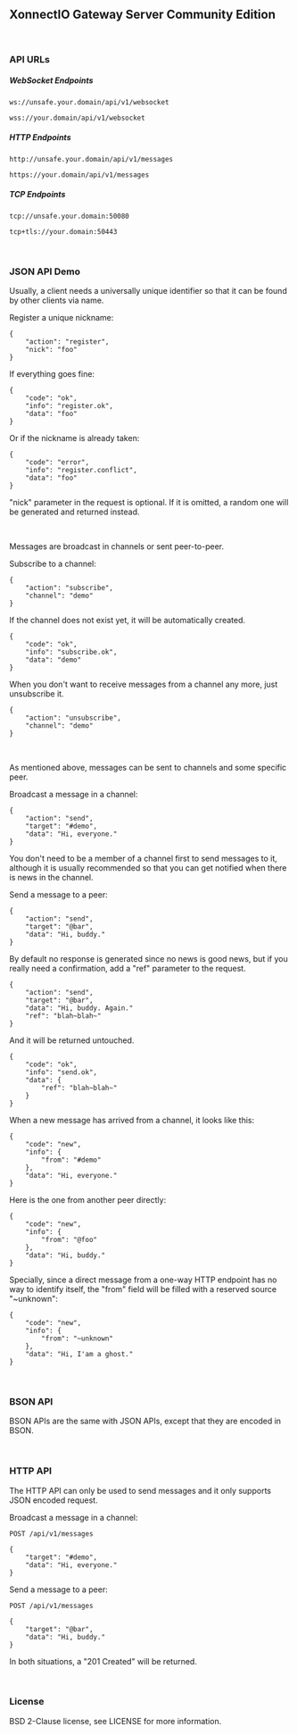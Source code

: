 ## XonnectIO Gateway Server Community Edition

<br/>

### API URLs

##### WebSocket Endpoints

`ws://unsafe.your.domain/api/v1/websocket`

`wss://your.domain/api/v1/websocket`

##### HTTP Endpoints

`http://unsafe.your.domain/api/v1/messages`

`https://your.domain/api/v1/messages`

##### TCP Endpoints

`tcp://unsafe.your.domain:50080`

`tcp+tls://your.domain:50443`

<br/>

### JSON API Demo

Usually, a client needs a universally unique identifier so that it can be found by other clients via name.

Register a unique nickname:

```
{
    "action": "register",
    "nick": "foo"
}
```

If everything goes fine:

```
{
    "code": "ok",
    "info": "register.ok",
    "data": "foo"
}
```

Or if the nickname is already taken:

```
{
    "code": "error",
    "info": "register.conflict",
    "data": "foo"
}
```

"nick" parameter in the request is optional. If it is omitted, a random one will be generated and returned instead.

<br/>

Messages are broadcast in channels or sent peer-to-peer.

Subscribe to a channel:

```
{
    "action": "subscribe",
    "channel": "demo"
}
```

If the channel does not exist yet, it will be automatically created.

```
{
    "code": "ok",
    "info": "subscribe.ok",
    "data": "demo"
}
```

When you don't want to receive messages from a channel any more, just unsubscribe it.

```
{
    "action": "unsubscribe",
    "channel": "demo"
}
```

<br/>

As mentioned above, messages can be sent to channels and some specific peer.

Broadcast a message in a channel:

```
{
    "action": "send",
    "target": "#demo",
    "data": "Hi, everyone."
}
```

You don't need to be a member of a channel first to send messages to it, although it is usually recommended so that you can get notified when there is news in the channel.

Send a message to a peer:

```
{
    "action": "send",
    "target": "@bar",
    "data": "Hi, buddy."
}
```

By default no response is generated since no news is good news, but if you really need a confirmation, add a "ref" parameter to the request.

```
{
    "action": "send",
    "target": "@bar",
    "data": "Hi, buddy. Again."
    "ref": "blah~blah~"
}
```

And it will be returned untouched.

```
{
    "code": "ok",
    "info": "send.ok",
    "data": {
        "ref": "blah~blah~"
    }
}
```

When a new message has arrived from a channel, it looks like this:

```
{
    "code": "new",
    "info": {
        "from": "#demo"
    },
    "data": "Hi, everyone."
}
```

Here is the one from another peer directly:

```
{
    "code": "new",
    "info": {
        "from": "@foo"
    },
    "data": "Hi, buddy."
}
```

Specially, since a direct message from a one-way HTTP endpoint has no way to identify itself, the "from" field will be filled with a reserved source "~unknown":

```
{
    "code": "new",
    "info": {
        "from": "~unknown"
    },
    "data": "Hi, I'am a ghost."
}
```

<br/>

### BSON API

BSON APIs are the same with JSON APIs, except that they are encoded in BSON. 

<br/>

### HTTP API

The HTTP API can only be used to send messages and it only supports JSON encoded request.

Broadcast a message in a channel:

```
POST /api/v1/messages

{
    "target": "#demo",
    "data": "Hi, everyone."
}
```

Send a message to a peer:

```
POST /api/v1/messages

{
    "target": "@bar",
    "data": "Hi, buddy."
}
```

In both situations, a "201 Created" will be returned.

<br/>

### License

BSD 2-Clause license, see LICENSE for more information.
